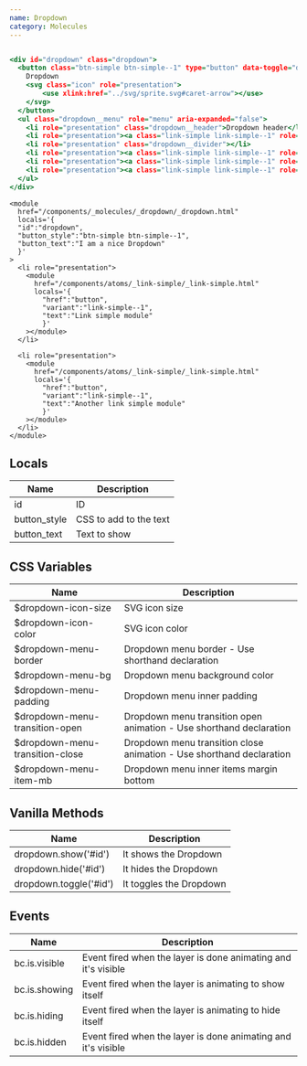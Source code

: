 ```yaml
---
name: Dropdown
category: Molecules
---
```


```dropdown.html

<div id="dropdown" class="dropdown">
  <button class="btn-simple btn-simple--1" type="button" data-toggle="dropdown" aria-expanded="false" aria-haspopup="true">
    Dropdown
    <svg class="icon" role="presentation">
        <use xlink:href="../svg/sprite.svg#caret-arrow"></use>
    </svg>
  </button>
  <ul class="dropdown__menu" role="menu" aria-expanded="false">
    <li role="presentation" class="dropdown__header">Dropdown header</li>
    <li role="presentation"><a class="link-simple link-simple--1" role="menuitem" href="./">Action</a></li>
    <li role="presentation" class="dropdown__divider"></li>
    <li role="presentation"><a class="link-simple link-simple--1" role="menuitem" href="./">Another action</a></li>
    <li role="presentation"><a class="link-simple link-simple--1" role="menuitem" href="./">Something else here</a></li>
    <li role="presentation"><a class="link-simple link-simple--1" role="menuitem" href="./">Separated link</a></li>
  </ul>
</div>

```

```
<module
  href="/components/_molecules/_dropdown/_dropdown.html"
  locals='{
  "id":"dropdown",
  "button_style":"btn-simple btn-simple--1",
  "button_text":"I am a nice Dropdown"
  }'
>
  <li role="presentation">
    <module
      href="/components/atoms/_link-simple/_link-simple.html"
      locals='{
        "href":"button",
        "variant":"link-simple--1",
        "text":"Link simple module"
        }'
    ></module>
  </li>

  <li role="presentation">
    <module
      href="/components/atoms/_link-simple/_link-simple.html"
      locals='{
        "href":"button",
        "variant":"link-simple--1",
        "text":"Another link simple module"
        }'
    ></module>
  </li>
</module>
```

## Locals

| Name         | Description            |
| ------------ | ---------------------- |
| id           | ID                     |
| button_style | CSS to add to the text |
| button_text  | Text to show           |

## CSS Variables

| Name                             | Description                                                          |
| -------------------------------- | -------------------------------------------------------------------- |
| \$dropdown-icon-size             | SVG icon size                                                        |
| \$dropdown-icon-color            | SVG icon color                                                       |
| \$dropdown-menu-border           | Dropdown menu border - Use shorthand declaration                     |
| \$dropdown-menu-bg               | Dropdown menu background color                                       |
| \$dropdown-menu-padding          | Dropdown menu inner padding                                          |
| \$dropdown-menu-transition-open  | Dropdown menu transition open animation - Use shorthand declaration  |
| \$dropdown-menu-transition-close | Dropdown menu transition close animation - Use shorthand declaration |
| \$dropdown-menu-item-mb          | Dropdown menu inner items margin bottom                              |

## Vanilla Methods

| Name                   | Description             |
| ---------------------- | ----------------------- |
| dropdown.show('#id')   | It shows the Dropdown   |
| dropdown.hide('#id')   | It hides the Dropdown   |
| dropdown.toggle('#id') | It toggles the Dropdown |

## Events

| Name          | Description                                                   |
| ------------- | ------------------------------------------------------------- |
| bc.is.visible | Event fired when the layer is done animating and it's visible |
| bc.is.showing | Event fired when the layer is animating to show itself        |
| bc.is.hiding  | Event fired when the layer is animating to hide itself        |
| bc.is.hidden  | Event fired when the layer is done animating and it's visible |
